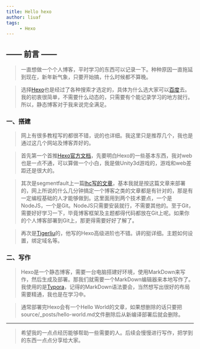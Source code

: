 ```yaml
---
title: Hello hexo
author: liuaf
tags:
     - Hexo
---
```



## —— 前言 ——

>一直想做一个个人博客，平时学习的东西可以记录一下。种种原因一直拖延到现在，新年新气象，只要开始搞，什么时候都不算晚。

<!--more-->

>选择[Hexo](https://hexo.io/)也是经过了各种搜索才选定的，具体为什么选大家可以[百度](https://www.baidu.com)去。我的初衷很简单，不需要什么动态的，只需要有个能记录学习的地方就行。所以，静态博客对于我来说完全满足。

### 一、搭建

>网上有很多教程写的都很不错，说的也详细。我这里只是推荐几个，我也是通过这几个网站及博客弄好的。

>首先第一个首推[Hexo官方文档](https://hexo.io/zh-cn/docs/index.html)，先要明白Hexo的一些基本东西，我对web也是一点不通，可以算做一个小白，我是做Unity3d游戏的，游戏和web差距还是很大的。

>其次是segmentfault上一篇[lhc写的文章](https://segmentfault.com/a/1190000004947261)，基本我就是按这篇文章来部署的，网上所说的什么几分钟搞定一个博客之类的文章都是有针对的，那是有一定编程基础的人才能够做到。这里面用到两个技术要点，一个是NodeJS，一个是Git。NodeJS只需要安装就行，不需要其他的。至于Git，需要好好学习一下，毕竟博客框架及主题都得代码都放在Git上呢。如果你的个人博客部署到Git上，那更得需要好好了解了。

>再次是[Tigerliu](http://tigerliu.site/2017/06/hexo-1/)的，他写的Hexo高级进阶也不错。讲的挺详细。主题如何设置，绑定域名等。

### 二、写作

>Hexo是一个静态博客，需要一台电脑搭建好环境，使用MarkDown来写作，然后生成及部署。那我们就需要一个MarkDown编辑器来本地写作了。我使用的是[Typora](https://typora.io/)，记得的MarkDown语法要会，当然想写出很好的布局需要精通，我也是在学习中。

>通常部署完Hexo会有一个Hello World的文章，如果想删除的话只要把source/_posts/hello-world.md文件删除后从新编译部署后就会删除。

-----

>希望我的一点点经历能够帮助一些需要的人。后续会慢慢进行写作，把学到的东西一点点分享给大家。

